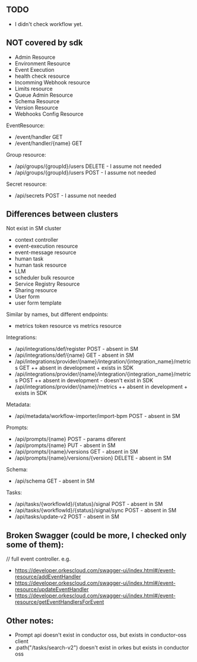 ## TODO
* I didn't check workflow yet.

## NOT covered by sdk

* Admin Resource
* Environment Resource
* Event Execution
* health check resource
* Incomming Webhook resource
* Limits resource
* Queue Admin Resource
* Schema Resource
* Version Resource
* Webhooks Config Resource

EventResource:
* /event/handler GET
* /event/handler/{name} GET

Group resource:
* /api/groups/{groupId}/users DELETE - I assume not needed
* /api/groups/{groupId}/users POST - I assume not needed

Secret resource:
* /api/secrets POST - I assume not needed



## Differences between clusters

Not exist in SM cluster
* context controller
* event-execution resource
* event-message resource
* human task
* human task resource
* LLM
* scheduler bulk resource
* Service Registry Resource
* Sharing resource
* User form
* user form template

Similar by names, but different endpoints:
* metrics token resource vs metrics resource

Integrations:
* /api/integrations/def/register POST - absent in SM
* /api/integrations/def/{name}   GET - absent in SM
* /api/integrations/provider/{name}/integration/{integration_name}/metrics GET  ++ absent in development  + exists in SDK
* /api/integrations/provider/{name}/integration/{integration_name}/metrics POST ++ absent in development  - doesn't exist in SDK
* /api/integrations/provider/{name}/metrics ++ absent in development + exists in SDK

Metadata:
* /api/metadata/workflow-importer/import-bpm  POST - absent in SM

Prompts:
* /api/prompts/{name} POST  - params diferent
* /api/prompts/{name} PUT  - absent in SM
* /api/prompts/{name}/versions GET  - absent in SM
* /api/prompts/{name}/versions/{version} DELETE  - absent in SM

Schema:
* /api/schema GET  - absent in SM

Tasks:
* /api/tasks/{workflowId}/{status}/signal  POST  - absent in SM
* /api/tasks/{workflowId}/{status}/signal/sync POST  - absent in SM
* /api/tasks/update-v2 POST  - absent in SM




## Broken Swagger (could be more, I checked only some of them):
// full event controller. e.g.
* https://developer.orkescloud.com/swagger-ui/index.html#/event-resource/addEventHandler
* https://developer.orkescloud.com/swagger-ui/index.html#/event-resource/updateEventHandler
* https://developer.orkescloud.com/swagger-ui/index.html#/event-resource/getEventHandlersForEvent


## Other notes:

* Prompt api doesn't exist in conductor oss, but exists in conductor-oss client
* .path("/tasks/search-v2") doesn't exist in orkes but exists in conductor oss